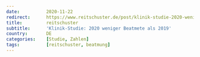 ```yaml
---
date:          2020-11-22
redirect:      https://www.reitschuster.de/post/klinik-studie-2020-weniger-beatmete-als-2019/
title:         reitschuster
subtitle:      'Klinik-Studie: 2020 weniger Beatmete als 2019'
country:       DE
categories:    [Studie, Zahlen]
tags:          [reitschuster, beatmung]
---
```

